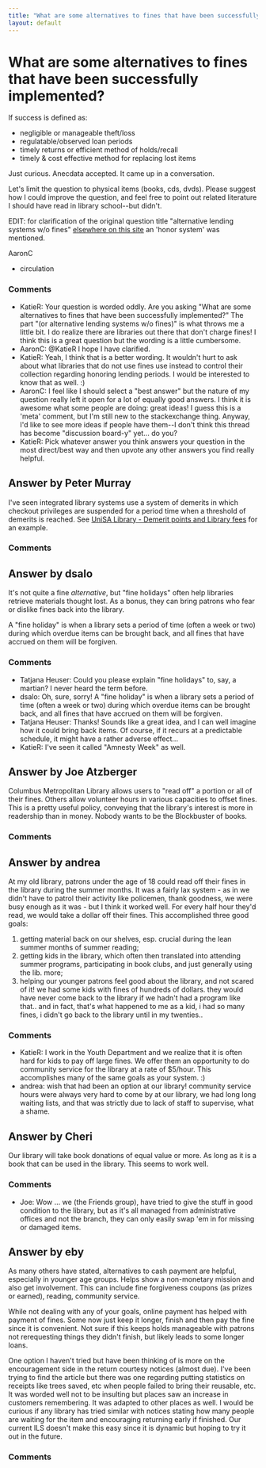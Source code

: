 ```yaml
---
title: "What are some alternatives to fines that have been successfully implemented?"
layout: default
---
```

What are some alternatives to fines that have been successfully implemented?
=====================
If success is defined as:

-   negligible or manageable theft/loss
-   regulatable/observed loan periods
-   timely returns or efficient method of holds/recall
-   timely & cost effective method for replacing lost items

Just curious. Anecdata accepted. It came up in a conversation.

Let's limit the question to physical items (books, cds, dvds). Please
suggest how I could improve the question, and feel free to point out
related literature I should have read in library school--but didn't.

EDIT: for clarification of the original question title "alternative
lending systems w/o fines" [elsewhere on this
site](http://libraries.stackexchange.com/a/267/90) an 'honor system' was
mentioned.

AaronC

<ul class="tags"><li class="tag">circulation</li></ul>

### Comments ###
* KatieR: Your question is worded oddly. Are you asking "What are some
alternatives to fines that have been successfully implemented?" The part
"(or alternative lending systems w/o fines)" is what throws me a little
bit. I do realize there are libraries out there that don't charge fines!
I think this is a great question but the wording is a little cumbersome.
* AaronC: @KatieR I hope I have clarified.
* KatieR: Yeah, I think that is a better wording. It wouldn't hurt to ask about
what libraries that do not use fines use instead to control their
collection regarding honoring lending periods. I would be interested to
know that as well. :)
* AaronC: I feel like I should select a "best answer" but the nature of my
question really left it open for a lot of equally good answers. I think
it is awesome what some people are doing: great ideas! I guess this is a
'meta' comment, but I'm still new to the stackexchange thing. Anyway,
I'd like to see more ideas if people have them--I don't think this
thread has become "discussion board-y" yet... do you?
* KatieR: Pick whatever answer you think answers your question in the most
direct/best way and then upvote any other answers you find really
helpful.


Answer by Peter Murray
----------------
I've seen integrated library systems use a system of demerits in which
checkout privileges are suspended for a period time when a threshold of
demerits is reached. See [UniSA Library - Demerit points and Library
fees](http://www.library.unisa.edu.au/services/borrowing/demerits.aspx)
for an example.

### Comments ###

Answer by dsalo
----------------
It's not quite a fine *alternative*, but "fine holidays" often help
libraries retrieve materials thought lost. As a bonus, they can bring
patrons who fear or dislike fines back into the library.

A "fine holiday" is when a library sets a period of time (often a week
or two) during which overdue items can be brought back, and all fines
that have accrued on them will be forgiven.

### Comments ###
* Tatjana Heuser: Could you please explain "fine holidays" to, say, a martian? I never
heard the term before.
* dsalo: Oh, sure, sorry! A "fine holiday" is when a library sets a period of
time (often a week or two) during which overdue items can be brought
back, and all fines that have accrued on them will be forgiven.
* Tatjana Heuser: Thanks! Sounds like a great idea, and I can well imagine how it could
bring back items. Of course, if it recurs at a predictable schedule, it
might have a rather adverse effect...
* KatieR: I've seen it called "Amnesty Week" as well.

Answer by Joe Atzberger
----------------
Columbus Metropolitan Library allows users to "read off" a portion or
all of their fines. Others allow volunteer hours in various capacities
to offset fines. This is a pretty useful policy, conveying that the
library's interest is more in readership than in money. Nobody wants to
be the Blockbuster of books.

### Comments ###

Answer by andrea
----------------
At my old library, patrons under the age of 18 could read off their
fines in the library during the summer months. It was a fairly lax
system - as in we didn't have to patrol their activity like policemen,
thank goodness, we were busy enough as it was - but I think it worked
well. For every half hour they'd read, we would take a dollar off their
fines. This accomplished three good goals:

1.  getting material back on our shelves, esp. crucial during the lean
    summer months of summer reading;
2.  getting kids in the library, which often then translated into
    attending summer programs, participating in book clubs, and just
    generally using the lib. more;
3.  helping our younger patrons feel good about the library, and not
    scared of it! we had some kids with fines of hundreds of dollars.
    they would have never come back to the library if we hadn't had a
    program like that.. and in fact, that's what happened to me as a
    kid, i had so many fines, i didn't go back to the library until in
    my twenties..


### Comments ###
* KatieR: I work in the Youth Department and we realize that it is often hard for
kids to pay off large fines. We offer them an opportunity to do
community service for the library at a rate of \$5/hour. This
accomplishes many of the same goals as your system. :)
* andrea: wish that had been an option at our library! community service hours
were always very hard to come by at our library, we had long long
waiting lists, and that was strictly due to lack of staff to supervise,
what a shame.

Answer by Cheri
----------------
Our library will take book donations of equal value or more. As long as
it is a book that can be used in the library. This seems to work well.

### Comments ###
* Joe: Wow ... we (the Friends group), have tried to give the stuff in good
condition to the library, but as it's all managed from administrative
offices and not the branch, they can only easily swap 'em in for missing
or damaged items.

Answer by eby
----------------
As many others have stated, alternatives to cash payment are helpful,
especially in younger age groups. Helps show a non-monetary mission and
also get involvement. This can include fine forgiveness coupons (as
prizes or earned), reading, community service.

While not dealing with any of your goals, online payment has helped with
payment of fines. Some now just keep it longer, finish and then pay the
fine since it is convenient. Not sure if this keeps holds manageable
with patrons not rerequesting things they didn't finish, but likely
leads to some longer loans.

One option I haven't tried but have been thinking of is more on the
encouragement side in the return courtesy notices (almost due). I've
been trying to find the article but there was one regarding putting
statistics on receipts like trees saved, etc when people failed to bring
their reusable, etc. It was worded well not to be insulting but places
saw an increase in customers remembering. It was adapted to other places
as well. I would be curious if any library has tried similar with
notices stating how many people are waiting for the item and encouraging
returning early if finished. Our current ILS doesn't make this easy
since it is dynamic but hoping to try it out in the future.

### Comments ###

